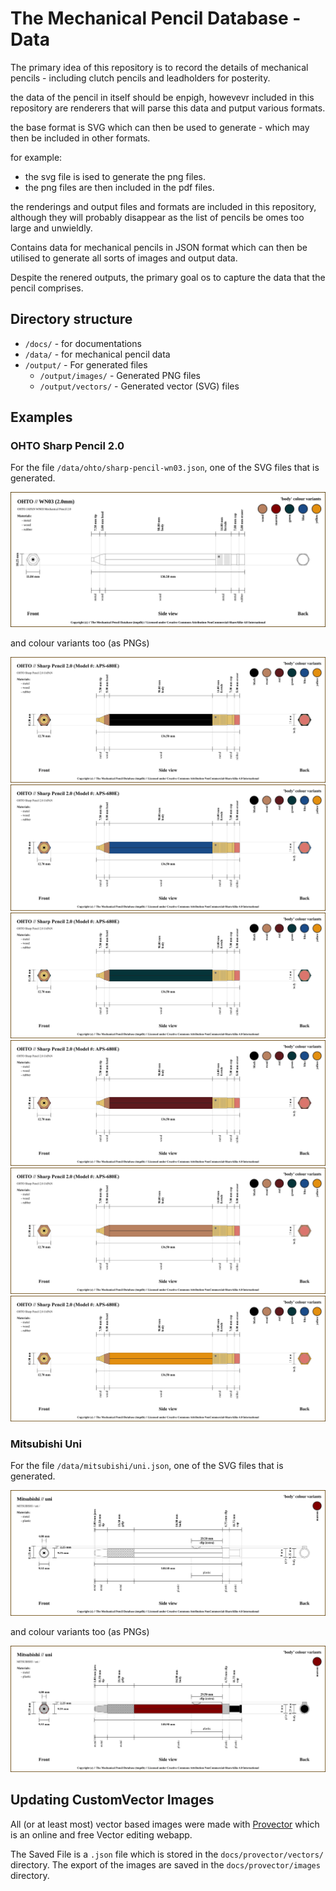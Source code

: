 # The Mechanical Pencil Database - Data

The primary idea of this repository is to record the details of mechanical pencils - including clutch pencils and leadholders for posterity. 

the data of the pencil in itself should be enpigh, howevevr included in this repository are renderers that will parse this data and putput various formats. 

the base format is SVG which can then be used to generate - which may then be included in other formats. 

for example:

 - the svg file is ised to generate the png files.
 - the png files are then included in the pdf files.

the renderings and output files and formats are included in this repository, although they will probably disappear as the list of pencils be omes too large and unwieldly. 

Contains data for mechanical pencils in JSON format which can then be 
utilised to generate all sorts of images and output data.

Despite the renered outputs, the primary goal os to capture the data that the pencil comprises. 

## Directory structure

- `/docs/` - for documentations
- `/data/` - for mechanical pencil data
- `/output/` - For generated files
  - `/output/images/` - Generated PNG files 
  - `/output/vectors/` - Generated vector (SVG) files 


## Examples

### OHTO Sharp Pencil 2.0

For the file `/data/ohto/sharp-pencil-wn03.json`, one of the SVG files that 
is generated.

![Alt text](./output/vectors/pencil/ohto/sharp-pencil-wn03.svg)

and colour variants too (as PNGs)

<img src="./output/images/pencil/ohto/sharp-pencil-2.0-colour-black.png">

<img src="./output/images/pencil/ohto/sharp-pencil-2.0-colour-blue.png">

<img src="./output/images/pencil/ohto/sharp-pencil-2.0-colour-green.png">

<img src="./output/images/pencil/ohto/sharp-pencil-2.0-colour-red.png">

<img src="./output/images/pencil/ohto/sharp-pencil-2.0-colour-wood.png">

<img src="./output/images/pencil/ohto/sharp-pencil-2.0-colour-yellow.png">

### Mitsubishi Uni 

For the file `/data/mitsubishi/uni.json`, one of the SVG files that is 
generated.

![Alt text](./output/vectors/pencil/mitsubishi/uni.svg)

and colour variants too (as PNGs)

<img src="./output/images/pencil/mitsubishi/uni-colour-maroon.png">


## Updating CustomVector Images

All (or at least most) vector based images were made with 
[Provector](https://provector.app) which is an online and free Vector 
editing webapp.


The Saved File is a `.json` file which is stored in the 
`docs/provector/vectors/` directory.  The export of the images are saved in 
the `docs/provector/images` directory.


